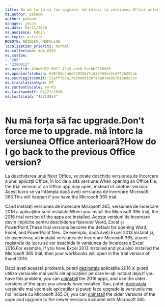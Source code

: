 ```yaml
---
title: Nu mă forța să fac upgrade. mă întorc la versiunea Office anterioară?
ms.author: pebaum
author: pebaum
manager: jecon
ms.date: 04/21/2020
ms.audience: Admin
ms.topic: article
ROBOTS: NOINDEX, NOFOLLOW
localization_priority: Normal
ms.collection: Adm_O365
ms.custom:
- "265"
- "2200012"
ms.assetid: 49da6d22-6821-42a3-ade8-8acbb27260d5
ms.openlocfilehash: 6d8f0dc4abe2782567f1d36455be2ce747b20fab
ms.sourcegitcommit: 55eff703a17e500681d8fa6a87eb067019ade3cc
ms.translationtype: MT
ms.contentlocale: ro-RO
ms.lasthandoff: 04/22/2020
ms.locfileid: "43714854"
---
```

# <a name="dont-force-me-to-upgrade-how-do-i-go-back-to-the-previous-office-version"></a><span data-ttu-id="fe5cd-103">Nu mă forța să fac upgrade.</span><span class="sxs-lookup"><span data-stu-id="fe5cd-103">Don't force me to upgrade.</span></span> <span data-ttu-id="fe5cd-104">mă întorc la versiunea Office anterioară?</span><span class="sxs-lookup"><span data-stu-id="fe5cd-104">How do I go back to the previous Office version?</span></span>

<span data-ttu-id="fe5cd-105">La deschiderea unui fișier Office, se poate deschide versiunea de încercare a unei aplicații Office, în loc de o altă versiune.</span><span class="sxs-lookup"><span data-stu-id="fe5cd-105">When opening an Office file, the trial version of an Office app may open, instead of another version.</span></span> <span data-ttu-id="fe5cd-106">Acest lucru se va întâmpla dacă aveți versiunea de încercare Microsoft 365.</span><span class="sxs-lookup"><span data-stu-id="fe5cd-106">This will happen if you have the Microsoft 365 trial.</span></span>
  
<span data-ttu-id="fe5cd-107">Când instalați versiunea de încercare Microsoft 365, versiunea de încercare 2016 a aplicațiilor sunt instalate.</span><span class="sxs-lookup"><span data-stu-id="fe5cd-107">When you install the Microsoft 365 trial, the 2016 trial version of the apps are installed.</span></span> <span data-ttu-id="fe5cd-108">Aceste versiuni de încercare devin implicite pentru deschiderea fișierelor Word, Excel și PowerPoint.</span><span class="sxs-lookup"><span data-stu-id="fe5cd-108">These trial versions become the default for opening Word, Excel, and PowerPoint files.</span></span> <span data-ttu-id="fe5cd-109">De exemplu, dacă aveți Excel 2013 instalat și, de asemenea, ați instalat versiunea de încercare Microsoft 365, atunci registrele de lucru se vor deschide în versiunea de încercare a Excel 2016.</span><span class="sxs-lookup"><span data-stu-id="fe5cd-109">For example, if you have Excel 2013 installed and you also installed the Microsoft 365 trial, then your workbooks will open in the trial version of Excel 2016.</span></span>
  
<span data-ttu-id="fe5cd-110">Dacă aveți această problemă, puteți [dezinstala](https://support.office.com/article/9dd49b83-264a-477a-8fcc-2fdf5dbf61d8.aspx) aplicațiile 2016 și puteți utiliza versiunile mai vechi ale aplicațiilor pe care le-ați instalat deja.</span><span class="sxs-lookup"><span data-stu-id="fe5cd-110">If you have this problem, you can [uninstall](https://support.office.com/article/9dd49b83-264a-477a-8fcc-2fdf5dbf61d8.aspx) the 2016 apps, and use the older versions of the apps you already have installed.</span></span> <span data-ttu-id="fe5cd-111">Sau, puteți [dezinstala](https://support.office.com/article/9dd49b83-264a-477a-8fcc-2fdf5dbf61d8.aspx) versiunile mai vechi ale aplicațiilor și puteți face upgrade la versiunile mai noi incluse cu Microsoft 365.</span><span class="sxs-lookup"><span data-stu-id="fe5cd-111">Or, you can [uninstall](https://support.office.com/article/9dd49b83-264a-477a-8fcc-2fdf5dbf61d8.aspx) the older versions of the apps and upgrade to the newer versions included with Microsoft 365.</span></span>
